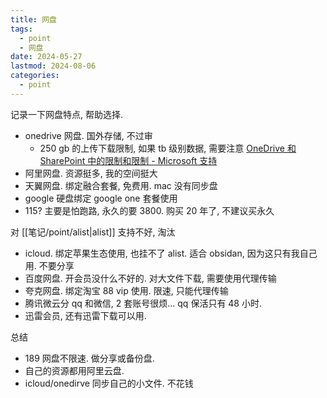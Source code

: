 ```yaml
---
title: 网盘
tags:
  - point
  - 网盘
date: 2024-05-27
lastmod: 2024-08-06
categories:
  - point
---
```


记录一下网盘特点, 帮助选择.

- onedrive 网盘.  国外存储, 不过审
    - 250 gb 的上传下载限制, 如果 tb 级别数据, 需要注意 [OneDrive 和 SharePoint 中的限制和限制 - Microsoft 支持](https://support.microsoft.com/zh-cn/office/onedrive-%E5%92%8C-sharepoint-%E4%B8%AD%E7%9A%84%E9%99%90%E5%88%B6%E5%92%8C%E9%99%90%E5%88%B6-64883a5d-228e-48f5-b3d2-eb39e07630fa#individualfilesize)
- 阿里网盘. 资源挺多, 我的空间挺大
- 天翼网盘. 绑定融合套餐, 免费用. mac 没有同步盘
- google 硬盘绑定 google one 套餐使用
- 115? 主要是怕跑路, 永久的要 3800. 购买 20 年了, 不建议买永久

对 [[笔记/point/alist|alist]] 支持不好, 淘汰

- icloud. 绑定苹果生态使用, 也挂不了 alist. 适合 obsidan, 因为这只有我自己用. 不要分享
- 百度网盘. 开会员没什么不好的. 对大文件下载, 需要使用代理传输
- 夸克网盘. 绑定淘宝 88 vip 使用. 限速, 只能代理传输
- 腾讯微云分 qq 和微信, 2 套账号很烦... qq 保活只有 48 小时.
- 迅雷会员, 还有迅雷下载可以用.

总结

- 189 网盘不限速. 做分享或备份盘.
- 自己的资源都用阿里云盘.
- icloud/onedirve 同步自己的小文件. 不花钱
